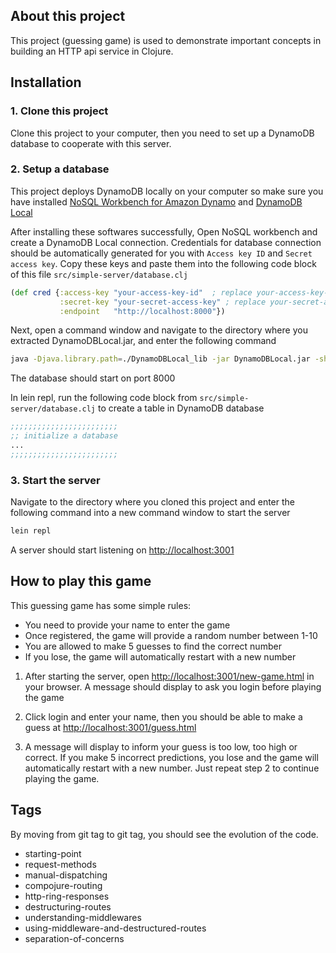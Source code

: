 ## About this project
This project (guessing game) is used to demonstrate important concepts in building an HTTP api service in Clojure.

## Installation

### 1. Clone this project 
Clone this project to your computer, then you need to set up a DynamoDB database to cooperate with this server.

### 2. Setup a database
This project deploys DynamoDB locally on your computer so make sure you have installed [NoSQL Workbench for Amazon Dynamo](https://docs.aws.amazon.com/amazondynamodb/latest/developerguide/workbench.settingup.html) and [DynamoDB Local](https://docs.aws.amazon.com/amazondynamodb/latest/developerguide/DynamoDBLocal.DownloadingAndRunning.html)

After installing these softwares successfully, Open NoSQL workbench and create a DynamoDB Local connection. Credentials for database connection should be automatically generated for you with `Access key ID` and `Secret access key`. Copy these keys and paste them into the following code block of this file `src/simple-server/database.clj`

```clojure
(def cred {:access-key "your-access-key-id"  ; replace your-access-key-id with your access key id 
           :secret-key "your-secret-access-key" ; replace your-secret-access-key with your secret access key
           :endpoint   "http://localhost:8000"})
```
Next, open a command window and navigate to the directory where you extracted DynamoDBLocal.jar, and enter the following command

```sh
java -Djava.library.path=./DynamoDBLocal_lib -jar DynamoDBLocal.jar -sharedDb
```

The database should start on port 8000

In lein repl, run the following code block from `src/simple-server/database.clj` to create a table in DynamoDB database

```clojure
;;;;;;;;;;;;;;;;;;;;;;;;
;; initialize a database
...
;;;;;;;;;;;;;;;;;;;;;;;;
```

### 3. Start the server
Navigate to the directory where you cloned this project and enter the following command into a new command window to start the server

```sh
lein repl  
```

A server should start listening on [http://localhost:3001](http://localhost:3001)

## How to play this game

This guessing game has some simple rules:
- You need to provide your name to enter the game
- Once registered, the game will provide a random number between 1-10
- You are allowed to make 5 guesses to find the correct number
- If you lose, the game will automatically restart with a new number

1. After starting the server, open [http://localhost:3001/new-game.html](http://localhost:3001/new-game.html) in your browser. A message should display to ask you login before playing the game

2. Click login and enter your name, then you should be able to make a guess at [http://localhost:3001/guess.html](http://localhost:3001/guess.html)

3. A message will display to inform your guess is too low, too high or correct. If you make 5 incorrect predictions, you lose and the game will automatically restart with a new number. Just repeat step 2 to continue playing the game.

## Tags

By moving from git tag to git tag, you should see the evolution
of the code.

 - starting-point
 - request-methods
 - manual-dispatching
 - compojure-routing
 - http-ring-responses
 - destructuring-routes
 - understanding-middlewares
 - using-middleware-and-destructured-routes
 - separation-of-concerns
